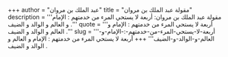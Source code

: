 +++
author = "عبد الملك بن مروان"
title = "مقولة عبد الملك بن مروان"
description = '''مقولة عبد الملك بن مروان: أربعة لا يستحي المرء من خدمتهم : الإمام و العالم و الوالد و الضيف .'''
quote = '''أربعة لا يستحي المرء من خدمتهم : الإمام و العالم و الوالد و الضيف .'''
slug = '''أربعة-لا-يستحي-المرء-من-خدمتهم-:-الإمام-و-العالم-و-الوالد-و-الضيف'''
+++
أربعة لا يستحي المرء من خدمتهم : الإمام و العالم و الوالد و الضيف .
